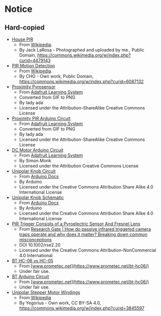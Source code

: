 # Notice

## Hard-copied

- [House PIR](house-pir.jpg)
    - From [Wikipedia](https://en.wikipedia.org/wiki/Passive_infrared_sensor#/media/File:Front-Fresnel_type.JPG).
    - By Jack LaRosa - Photographed and uploaded by me., Public Domain, https://commons.wikimedia.org/w/index.php?curid=4479143
- [PIR Motion Detection](pir-motion-detection.jpg)
    - From [Wikipedia](https://en.wikipedia.org/wiki/Passive_infrared_sensor#/media/File:Motion_detector.jpg).
    - By CHG - Own work, Public Domain, https://commons.wikimedia.org/w/index.php?curid=6087132
- [Proximity Pyrosensor](proximity-pyrosensor.png)
    - From [Adafruit Learning System](https://learn.adafruit.com/assets/512)
    - Converted from GIF to PNG
    - By lady ada
    - Licensed under the Attribution-ShareAlike Creative Commons License
- [Proximity PIR Arduino Circuit](proximity-pir-arduino-circuit.png)
    - From [Adafruit Learning System](https://learn.adafruit.com/assets/543)
    - Converted from GIF to PNG
    - By lady ada
    - Licensed under the Attribution-ShareAlike Creative Commons License
- [DC Motor Arduino Circuit](dc-motor-arduino-circuit.jpg)
    - From [Adafruit Learning System](https://learn.adafruit.com/assets/2346)
    - By Simon Monk
    - Licensed under the Attribution Creative Commons License
- [Unipolar Knob Circuit](unipolar-knob-circuit.png)
    - From [Arduino Docs](https://docs.arduino.cc/learn/electronics/stepper-motors)
    - By Arduino
    - Licensed under the Creative Commons Attribution Share Alike 4.0 
      International License
- [Unipolar Knob Schematic](unipolar-knob-schematic.png)
    - From [Arduino Docs](https://docs.arduino.cc/learn/electronics/stepper-motors)
    - By Arduino
    - Licensed under the Creative Commons Attribution Share Alike 4.0
    International License
- [PIR Trigger Consists of a Pyroelectric Sensor And Fresnel Lens](pir-trigger-consists-of-a-pyroelectric-sensor-and-fresnel-lens.png)
    - From [Research Gate | How do passive infrared triggered camera traps operate and why does it matter? Breaking down common misconceptions](https://www.researchgate.net/figure/The-passive-infrared-PIR-trigger-consists-of-a-pyroelectric-sensor-and-Fresnel-lens_fig5_304608153)
    - DOI 10.1002/rse2.20
    - Licensed under the Creative Commons Attribution-NonCommercial 4.0 International
- [BT HC-06 vs HC-05](bt-hc-06-vs-hc-05.jpg)
    - From [www.prometec.net](https://www.prometec.net/bt-hc06/)
    - Under fair use.
- [BT Arduino Circuit](bt-arduino-circuit.jpg)
    - From [www.prometec.net](https://www.prometec.net/bt-hc06/)
    - Under fair use.
- [Unipolar Stepper Motor Windings](unipolar-stepper-motor-windings.png)
    - From [Wikipedia](https://en.wikipedia.org/wiki/Stepper_motor#/media/File:Unipolar-stepper-motor-windings.png)
    - By Yegorius - Own work, CC BY-SA 4.0, https://commons.wikimedia.org/w/index.php?curid=3845597
